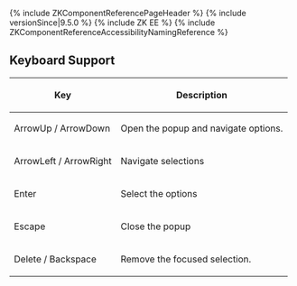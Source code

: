 {% include ZKComponentReferencePageHeader %} {% include
versionSince\|9.5.0 %} {% include ZK EE %} {% include
ZKComponentReferenceAccessibilityNamingReference %}

## Keyboard Support

<table>
<thead>
<tr class="header">
<th><center>
<p>Key</p>
</center></th>
<th><center>
<p>Description</p>
</center></th>
</tr>
</thead>
<tbody>
<tr class="odd">
<td><p>ArrowUp / ArrowDown</p></td>
<td><p>Open the popup and navigate options.</p></td>
</tr>
<tr class="even">
<td><p>ArrowLeft / ArrowRight</p></td>
<td><p>Navigate selections</p></td>
</tr>
<tr class="odd">
<td><p>Enter</p></td>
<td><p>Select the options</p></td>
</tr>
<tr class="even">
<td><p>Escape</p></td>
<td><p>Close the popup</p></td>
</tr>
<tr class="odd">
<td><p>Delete / Backspace</p></td>
<td><p>Remove the focused selection.</p></td>
</tr>
</tbody>
</table>
